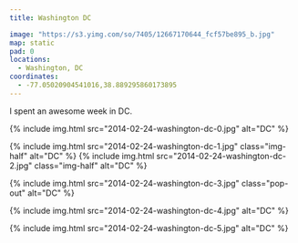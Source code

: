 ```yaml
---
title: Washington DC

image: "https://s3.yimg.com/so/7405/12667170644_fcf57be895_b.jpg"
map: static
pad: 0
locations:
  - Washington, DC
coordinates:
  - -77.05020904541016,38.889295860173895
---
```


I spent an awesome week in DC.

<div class="photos">

{% include img.html src="2014-02-24-washington-dc-0.jpg" alt="DC" %}

{% include img.html src="2014-02-24-washington-dc-1.jpg" class="img-half" alt="DC" %}
{% include img.html src="2014-02-24-washington-dc-2.jpg" class="img-half" alt="DC" %}

{% include img.html src="2014-02-24-washington-dc-3.jpg" class="pop-out" alt="DC" %}

{% include img.html src="2014-02-24-washington-dc-4.jpg" alt="DC" %}

{% include img.html src="2014-02-24-washington-dc-5.jpg" alt="DC" %}

</div>
